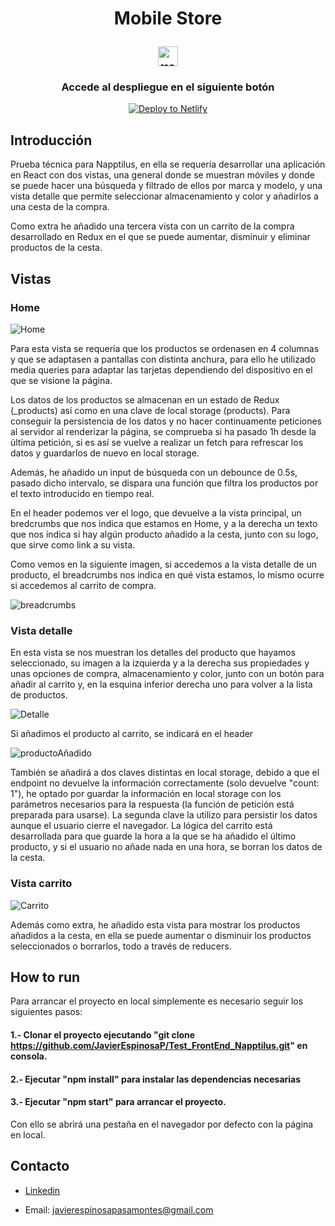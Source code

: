 <h1 display="flex" align="center">
  <p align="center">Mobile Store</p>
  <img width="32px" src="https://i.postimg.cc/cJJ6ZsVP/phone.png" alt="mobile"></a>
  <h3 align="center">Accede al despliegue en el siguiente botón</h3>
</h1>
  <div align="center">
  <a  href="https://main--preeminent-bonbon-b82f5d.netlify.app/"><img src="https://www.netlify.com/img/deploy/button.svg" alt="Deploy to Netlify"></a>
</p>
</div>

## Introducción

Prueba técnica para Napptilus, en ella se requería desarrollar una aplicación en React con dos vistas, una general donde se muestran móviles y donde se puede hacer una búsqueda y filtrado de ellos por marca y modelo, y una vista detalle que permite seleccionar almacenamiento y color y añadirlos a una cesta de la compra.

Como extra he añadido una tercera vista con un carrito de la compra desarrollado en Redux en el que se puede aumentar, disminuir y eliminar productos de la cesta.

## Vistas

### Home

![Home](https://user-images.githubusercontent.com/103537170/220968325-60f5a08b-b91d-435d-939d-cb26ec9d0649.jpg)

Para esta vista se requería que los productos se ordenasen en 4 columnas y que se adaptasen a pantallas con distinta anchura, para ello he utilizado media queries para adaptar las tarjetas dependiendo del dispositivo en el que se visione la página.

Los datos de los productos se almacenan en un estado de Redux (_products) así como en una clave de local storage (products). Para conseguir la persistencia de los datos y no hacer continuamente peticiones al servidor al renderizar la página, se comprueba si ha pasado 1h desde la última petición, si es así se vuelve a realizar un fetch para refrescar los datos y guardarlos de nuevo en local storage.

Además, he añadido un input de búsqueda con un debounce de 0.5s, pasado dicho intervalo, se dispara una función que filtra los productos por el texto introducido en tiempo real.

En el header podemos ver el logo, que devuelve a la vista principal, un bredcrumbs que nos indica que estamos en Home, y a la derecha un texto que nos indica si hay algún producto añadido a la cesta, junto con su logo, que sirve como link a su vista.

Como vemos en la siguiente imagen, si accedemos a la vista detalle de un producto, el breadcrumbs nos indica en qué vista estamos, lo mismo ocurre si accedemos al carrito de compra.

![breadcrumbs](https://user-images.githubusercontent.com/103537170/220971861-db7329a0-fc74-40ae-82ff-2a4fa093e356.jpg)


### Vista detalle

En esta vista se nos muestran los detalles del producto que hayamos seleccionado, su imagen a la izquierda y a la derecha sus propiedades y unas opciones de compra, almacenamiento y color, junto con un botón para añadir al carrito y, en la esquina inferior derecha uno para volver a la lista de productos.

![Detalle](https://user-images.githubusercontent.com/103537170/220972960-81ca8ef5-0a6e-4f12-b9e0-6d55e7a18269.jpg)

Si añadimos el producto al carrito, se indicará en el header

![productoAñadido](https://user-images.githubusercontent.com/103537170/220973587-ade1af3b-8e39-4615-b270-1fd90be2527b.jpg)

También se añadirá a dos claves distintas en local storage, debido a que el endpoint no devuelve la información correctamente (solo devuelve "count: 1"), he optado por guardar la información en local storage con los parámetros necesarios para la respuesta (la función de petición está preparada para usarse).
La segunda clave la utilizo para persistir los datos aunque el usuario cierre el navegador. La lógica del carrito está desarrollada para que guarde la hora a la que se ha añadido el último producto, y si el usuario no añade nada en una hora, se borran los datos de la cesta.

### Vista carrito

![Carrito](https://user-images.githubusercontent.com/103537170/220975101-9002374d-5333-41c4-9f09-f2e93c37252a.jpg)

Además como extra, he añadido esta vista para mostrar los productos añadidos a la cesta, en ella se puede aumentar o disminuir los productos seleccionados o borrarlos, todo a través de reducers.

## How to run

Para arrancar el proyecto en local simplemente es necesario seguir los siguientes pasos:

 #### 1.- Clonar el proyecto ejecutando "git clone https://github.com/JavierEspinosaP/Test_FrontEnd_Napptilus.git" en consola.
 #### 2.- Ejecutar "npm install" para instalar las dependencias necesarias
 #### 3.- Ejecutar "npm start" para arrancar el proyecto.
 
 Con ello se abrirá una pestaña en el navegador por defecto con la página en local.

## Contacto

- [Linkedin](https://www.linkedin.com/in/javier-espinosa-fs/)

- Email: javierespinosapasamontes@gmail.com
